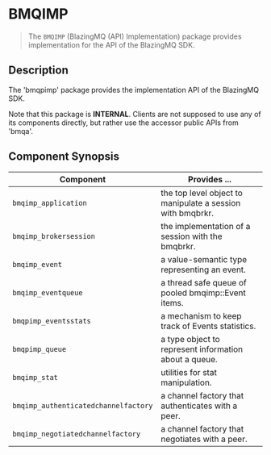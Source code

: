 BMQIMP
======
> The `BMQIMP` (BlazingMQ (API) Implementation) package provides implementation
> for the API of the BlazingMQ SDK.


Description
-----------
The 'bmqpimp' package provides the implementation API of the BlazingMQ SDK.

Note that this package is **INTERNAL**.  Clients are not supposed to use any of
its components directly, but rather use the accessor public APIs from 'bmqa'.

Component Synopsis
------------------
Component                            | Provides ...
-------------------------------------|-----------------------------------------------------------
`bmqimp_application`                 | the top level object to manipulate a session with bmqbrkr.
`bmqimp_brokersession`               | the implementation of a session with the bmqbrkr.
`bmqimp_event`                       | a value-semantic type representing an event.
`bmqimp_eventqueue`                  | a thread safe queue of pooled bmqimp::Event items.
`bmqpimp_eventsstats`                | a mechanism to keep track of Events statistics.
`bmqpimp_queue`                      | a type object to represent information about a queue.
`bmqimp_stat`                        | utilities for stat manipulation.
`bmqimp_authenticatedchannelfactory` | a channel factory that authenticates with a peer.
`bmqimp_negotiatedchannelfactory`    | a channel factory that negotiates with a peer.
